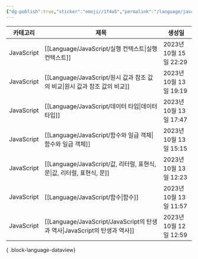 ```yaml
---
{"dg-publish":true,"sticker":"emoji//1f4a5","permalink":"/language/java-script/","dgPassFrontmatter":true,"noteIcon":""}
---
```


| 카테고리       | 제목                                                                | 생성일                 |
| ---------- | ----------------------------------------------------------------- | ------------------- |
| JavaScript | [[Language/JavaScript/실행 컨텍스트\|실행 컨텍스트]]                       | 2023년 10월 15일 22:29 |
| JavaScript | [[Language/JavaScript/원시 값과 참조 값의 비교\|원시 값과 참조 값의 비교]]         | 2023년 10월 13일 19:19 |
| JavaScript | [[Language/JavaScript/데이터 타입\|데이터 타입]]                         | 2023년 10월 13일 17:47 |
| JavaScript | [[Language/JavaScript/함수와  일급 객체\|함수와  일급 객체]]                 | 2023년 10월 13일 15:15 |
| JavaScript | [[Language/JavaScript/값, 리터럴, 표현식, 문\|값, 리터럴, 표현식, 문]]         | 2023년 10월 13일 12:23 |
| JavaScript | [[Language/JavaScript/함수\|함수]]                                 | 2023년 10월 13일 11:57 |
| JavaScript | [[Language/JavaScript/JavaScript의 탄생과 역사\|JavaScript의 탄생과 역사]] | 2023년 10월 12일 12:59 |

{ .block-language-dataview}
